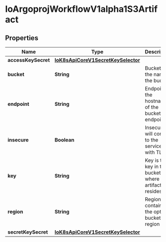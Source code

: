 
# IoArgoprojWorkflowV1alpha1S3Artifact

## Properties
Name | Type | Description | Notes
------------ | ------------- | ------------- | -------------
**accessKeySecret** | [**IoK8sApiCoreV1SecretKeySelector**](IoK8sApiCoreV1SecretKeySelector.md) |  | 
**bucket** | **String** | Bucket is the name of the bucket | 
**endpoint** | **String** | Endpoint is the hostname of the bucket endpoint | 
**insecure** | **Boolean** | Insecure will connect to the service with TLS |  [optional]
**key** | **String** | Key is the key in the bucket where the artifact resides | 
**region** | **String** | Region contains the optional bucket region |  [optional]
**secretKeySecret** | [**IoK8sApiCoreV1SecretKeySelector**](IoK8sApiCoreV1SecretKeySelector.md) |  | 



